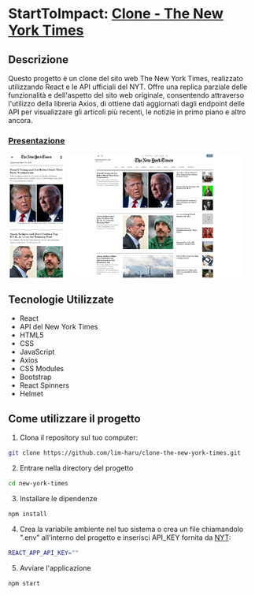 # StartToImpact: [Clone - The New York Times](https://lim-haru.github.io/new-york-times-clone)
## Descrizione
Questo progetto è un clone del sito web The New York Times, realizzato utilizzando React e le API ufficiali del NYT. Offre una replica parziale delle funzionalità e dell'aspetto del sito web originale, consentendo attraverso l'utilizzo della libreria Axios, di ottiene dati aggiornati dagli endpoint delle API per visualizzare gli articoli più recenti, le notizie in primo piano e altro ancora.

### [Presentazione](https://www.canva.com/design/DAF_Z4mQXmI/DRJTGWNLtL-S69XWyK8BNQ/view?utm_content=DAF_Z4mQXmI&utm_campaign=designshare&utm_medium=link&utm_source=editor)

<img width="23%" src="./github/image/homeMobile.png"> <img width="71%" src="./github/image/home.png">

## Tecnologie Utilizzate
- React
- API del New York Times
- HTML5
- CSS
- JavaScript
- Axios
- CSS Modules
- Bootstrap
- React Spinners
- Helmet

## Come utilizzare il progetto
1. Clona il repository sul tuo computer:
  ```bash
  git clone https://github.com/lim-haru/clone-the-new-york-times.git
  ```

2. Entrare nella directory del progetto
  ```bash
  cd new-york-times
  ```

3. Installare le dipendenze
  ```bash
  npm install
  ```

4. Crea la variabile ambiente nel tuo sistema o crea un file chiamandolo ".env" all'interno del progetto e inserisci API_KEY fornita da [NYT](https://developer.nytimes.com):
  ```bash
  REACT_APP_API_KEY=""
  ```

5. Avviare l'applicazione
  ```bash
  npm start
  ```
